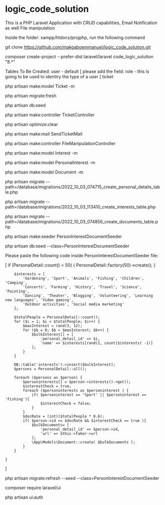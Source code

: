 # logic_code_solution
This is a PHP Laravel Application with CRUD capabilities, Email Notification as well File manipulation

Inside the folder: xampp/htdocs/projphp, run the following command 

git clone https://github.com/makgaboemmanuel/logic_code_solution.git 

composer create-project --prefer-dist laravel/laravel code_logic_solution "8.*"

Tables To Be Created:
	user - default [ please add the field: role - this is going to be used to identiry the type of a user ]
	ticket

php artisan make:model Ticket -m

php artisan migrate:fresh

php artisan db:seed 

php artisan  make:controller TicketController  

php artisan optimize:clear

php artisan make:mail SendTicketMail

php artisan make:controller FileManipulationController

php artisan make:model Interest -m 

php artisan make:model PersonalInterest -m 

php artisan make:model Document -m 

php artisan migrate --path=/database/migrations/2022_10_03_074715_create_personal_details_table.php

php artisan migrate --path=/database/migrations/2022_10_03_113410_create_interests_table.php

php artisan migrate --path=/database/migrations/2022_10_03_074856_create_documents_table.php

php artisan make:seeder PersonInterestDocumentSeeder 
	
php artisan db:seed --class=PersonInterestDocumentSeeder

Please paste the following code inside PersonInterestDocumentSeeder file:

[
if (PersonalDetail::count() < 50) {
            PersonalDetail::factory(50)->create();
        }

        $interests = [
            'Gardening', 'Sport', 'Animals', 'Fishing', 'Children', 'Camping',
            'Concerts', 'Farming', 'History', 'Travel', 'Science', 'Painting',
            'Dancing', 'Theater', 'Blogging', 'Volunteering', 'Learning new languages', 'Video gaming',
            'Outdoor activities', 'Social media marketing'
        ];

        $totalPeople = PersonalDetail::count();
        for ($i = 1; $i < $totalPeople; $i++) {
            $maxInterest = rand(3, 12);
            for ($b = 0; $b < $maxInterest; $b++) {
                $bulkInterest[] = [
                    'personal_detail_id' => $i,
                    'name' => $interests[rand(1, count($interests) -1)]
                ];
            }
        }

        DB::table('interests')->insert($bulkInterest);
        $persons = PersonalDetail::all();

        foreach ($persons as $person) {
            $personinterests[] = $person->interests()->get();
            $interestCheck = true;
            foreach ($personinterests as $personinterest ) {
                if( $personinterest == 'Sport' || $personinterest == 'Fishing'){
                    $interestCheck = false;
                }
            }
            $docRate = (int)($totalPeople * 0.6);
            if( $person->id <= $docRate && $interestCheck == true ){
                $bulkDocuments= [
                    'personal_detail_id' => $person->id,
                    'url' => $this->faker->url
                ];
                \App\Models\Document::create( $bulkDocuments );
            }
        }

    }
]

php artisan migrate:refresh --seed --class=PersonInterestDocumentSeeder

composer require laravel/ui

php artisan ui:auth 


